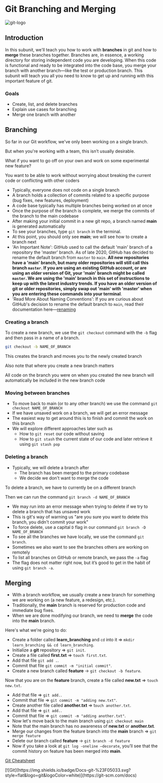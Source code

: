 # Git Branching and Merging

![git-logo](git-logo.png)

## Introduction

In this subunit, we'll teach you how to work with **branches** in git and how to **merge** these branches together.
Branches are, in essence, a working directory for storing independent code you are developing. When this code is
functional and ready to be integrated into the code base, you merge your branch with another branch—like the test or
production branch. This subunit will teach you all you need to know to get up and running with this important feature of
git.

### Goals

- Create, list, and delete branches
- Explain use cases for branching
- Merge one branch with another

## Branching

So far in our Git workflow, we've only been working on a single branch.

But when you're working with a team, this isn’t usually desirable.

What if you want to go off on your own and work on some experimental new feature?

You want to be able to work without worrying about breaking the current code or conflicting with other coders

- Typically, everyone does not code on a single branch
- A branch holds a collection of commits related to a specific purpose (bug fixes, new features, deployment)
- A code base typically has multiple branches being worked on at once
- Once the purpose of the branch is complete, we merge the commits of the branch to the main codebase
- After making your initial commit in a new git repo, a branch named **main** is generated automatically
- To see your branches, type `git branch` in the terminal.
- At this point, you should only see **main**; we will see how to create a branch next
- 'An Important Note': GitHub used to call the default 'main' branch of a repository the 'master' branch. As of late
  2020, GitHub has decided to rename the default branch from `master` to `main`. **All new repositories have a 'main'
  branch, but many older repositories will still call this branch `master`. If you are using an existing GitHub account,
  or are using an older version of Git, your 'main' branch might be called `master`. We are using the 'main' branch in
  this set of instructions to keep up with the latest industry trends. If you have an older version of git or older
  repositories, simply swap out 'main' with 'master' when you are entering these commands into your terminal**.
- 'Read More About Naming Conventions': If you are curious about GitHub's decision to rename the default branch
  to `main`, read their documentation here—[renaming](https://github.com/github/renaming)

### Creating a branch

To create a new branch, we use the `git checkout` command with the `-b` flag and then pass in a name of a branch.

```bash
git checkout -b NAME_OF_BRANCH
```

This creates the branch and moves you to the newly created branch

Also note that where you create a new branch matters

All code on the branch you were on when you created the new branch will automatically be included in the new branch code

### Moving between branches

- To move back to main (or to any other branch) we use the command `git checkout NAME_OF_BRANCH`
- If we have unsaved work on a branch, we will get an error message
- The easiest way to get around this is to finish and commit the work on this branch
- We will explore different approaches later such as
    - How to `git reset` our code without saving
    - How to `git stash` the current state of our code and later retrieve it using `git stash pop`

### Deleting a branch

- Typically, we will delete a branch after
    - The branch has been merged to the primary codebase
    - We decide we don't want to merge the code

To delete a branch, we have to currently be on a different branch

Then we can run the command `git branch -d NAME_OF_BRANCH`

- We may run into an error message when trying to delete if we try to delete a branch that has unsaved work
- This is git's way of warning us "are you sure you want to delete this branch, you didn't commit your work"
- To force delete, use a capital `D` flag in our command `git branch -D NAME_OF_BRANCH`
- To see all the branches we have locally, we use the command `git branch`.
- Sometimes we also want to see the branches others are working on remotely
- To list all branches on GitHub or remote branch, we pass the `-a` flag
- The flag does not matter right now, but it’s good to get in the habit of using `git branch -a`.

## Merging

- With a branch workflow, we usually create a new branch for something we are working on (a new feature, a redesign,
  etc.).
- Traditionally, the **main** branch is reserved for production code and immediate bug fixes.
- When we are done modifying our branch, we need to **merge** the code into the **main** branch.

Here's what we're going to do:

- Create a folder called **learn_branching** and `cd` into it => `mkdir learn_branching && cd learn_branching`.
- Initialize a **git** repository => `git init`.
- Create a file called **first.txt** => `touch first.txt`.
- Add that file `git add .`.
- Commit that file `git commit -m "initial commit"`.
- Create a new branch called **feature** -> `git checkout -b feature`.

Now that you are on the **feature** branch, create a file called **new.txt** => `touch new.txt`.

- Add that file => `git add.`.
- Commit that file => `git commit -m "adding new.txt"`.
- Create another file called **another.txt** => t`ouch another.txt`.
- Add that file => `git add.`.
- Commit that file => `git commit -m "adding another.txt"`.
- Now let's move back to the main branch using `git checkout main`
- Note that the main branch has no awareness of **new.txt** or **another.txt**.
- Merge our changes from the feature branch into the **main** branch => `git merge feature`
- Delete our branch called **feature** -> `git branch -d feature`
- Now if you take a look at `git log -oneline —decorate`, you’ll see that the commit history on feature has been merged
  into **main**.

[Git Cheatsheet](Git-Cheatsheet.md)

<seealso>
[![Git](https://img.shields.io/badge/Docs-git-%23F05033.svg?style=flat&logo=git&logoColor=white)](https://git-scm.com/docs)
</seealso>
